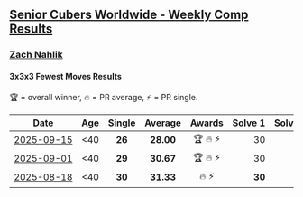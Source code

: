 <style>table {white-space: nowrap;}</style>
<link rel="stylesheet" type="text/css" href="/scw-comp/css/flags.css" />

## [Senior Cubers Worldwide - Weekly Comp Results](/scw-comp/results/)
### [Zach Nahlik](README.md)

#### 3x3x3 Fewest Moves Results

<span style="white-space: nowrap;">🏆 = overall winner</span>, <span style="white-space: nowrap;">🔥 = PR average</span>, <span style="white-space: nowrap;">⚡ = PR single</span>.

| Date | Age | Single | Average | Awards | Solve 1 | Solve 2 | Solve 3 | Solution |
| :--: | :--: | :--: | :--: | :--: | --: | --: | --: | :-- |
| [2025-09-15](../../results/2025-09-15/333fm.md) | <40 | **26** | **28.00** | 🏆 🔥 ⚡ | 30 | 28 | **26** | [Desktop](https://www.facebook.com/events/812336301143017/permalink/813867740989873) / [Mobile](https://m.facebook.com/events/812336301143017?view=permalink&id=813867740989873) |
| [2025-09-01](../../results/2025-09-01/333fm.md) | <40 | **29** | **30.67** | 🏆 🔥 ⚡ | 30 | 33 | **29** | [Desktop](https://www.facebook.com/events/794180746886518/permalink/800683612902898) / [Mobile](https://m.facebook.com/events/794180746886518?view=permalink&id=800683612902898) |
| [2025-08-18](../../results/2025-08-18/333fm.md) | <40 | **30** | **31.33** | 🔥 ⚡ | **30** | 32 | 32 | [Desktop](https://www.facebook.com/events/752385294068410/permalink/757124993594440) / [Mobile](https://m.facebook.com/events/752385294068410?view=permalink&id=757124993594440) |


<!-- Global site tag (gtag.js) - Google Analytics -->
<script async src="https://www.googletagmanager.com/gtag/js?id=UA-86348435-3"></script>
<script>window.dataLayer = window.dataLayer || []; function gtag() {dataLayer.push(arguments);} gtag('js', new Date()); gtag('config', 'UA-86348435-3');</script>
